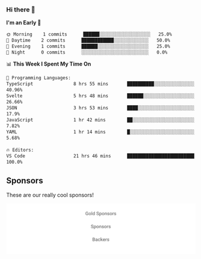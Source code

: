 ### Hi there 👋

<!--
**alexanderniebuhr/alexanderniebuhr** is a ✨ _special_ ✨ repository because its `README.md` (this file) appears on your GitHub profile.

Here are some ideas to get you started:

- 🔭 I’m currently working on ...
- 🌱 I’m currently learning ...
- 👯 I’m looking to collaborate on ...
- 🤔 I’m looking for help with ...
- 💬 Ask me about ...
- 📫 How to reach me: ...
- 😄 Pronouns: ...
- ⚡ Fun fact: ...
-->

<!--START_SECTION:waka-->
**I'm an Early 🐤** 

```text
🌞 Morning    1 commits      ██████░░░░░░░░░░░░░░░░░░░   25.0% 
🌆 Daytime    2 commits      ████████████░░░░░░░░░░░░░   50.0% 
🌃 Evening    1 commits      ██████░░░░░░░░░░░░░░░░░░░   25.0% 
🌙 Night      0 commits      ░░░░░░░░░░░░░░░░░░░░░░░░░   0.0%

```


📊 **This Week I Spent My Time On** 

```text
💬 Programming Languages: 
TypeScript               8 hrs 55 mins       ██████████░░░░░░░░░░░░░░░   40.96% 
Svelte                   5 hrs 48 mins       ██████░░░░░░░░░░░░░░░░░░░   26.66% 
JSON                     3 hrs 53 mins       ████░░░░░░░░░░░░░░░░░░░░░   17.9% 
JavaScript               1 hr 42 mins        ██░░░░░░░░░░░░░░░░░░░░░░░   7.82% 
YAML                     1 hr 14 mins        █░░░░░░░░░░░░░░░░░░░░░░░░   5.68%

🔥 Editors: 
VS Code                  21 hrs 46 mins      █████████████████████████   100.0%

```


<!--END_SECTION:waka-->

## Sponsors

These are our really cool sponsors!

<!-- sponsors -->

<!-- sponsors -->

<p align="center">
  <a href="https://github.com/sponsors/alexanderniebuhr">
    <img src='./sponsors.svg'/>
  </a>
</p>
